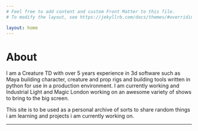 ```yaml
---
# Feel free to add content and custom Front Matter to this file.
# To modify the layout, see https://jekyllrb.com/docs/themes/#overriding-theme-defaults

layout: home
---
```


# About

I am a Creature TD with over 5 years experience in 3d software such as Maya building character, creature and prop rigs and building tools written in python for use in a production environment. I am currently working and Industrial Light and Magic London working on an awesome variety of shows to bring to the big screen.

This site is to be used as a personal archive of sorts to share random things i am learning and projects i am currently working on.

<hr>